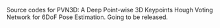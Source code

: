 Source codes for PVN3D: A Deep Point-wise 3D Keypoints Hough Voting Network for 6DoF Pose Estimation.
Going to be released.
